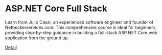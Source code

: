 # ASP.NET Core Full Stack

Learn from Julio Casal, an experienced software engineer and founder of Netbeckerservices.com. This comprehensive course is ideal for beginners, providing step-by-step guidance in building a full-stack ASP.NET Core web application from the ground up. 

[Detail](https://eduitfree.com/courses/asp-net-core-full-stack)